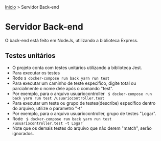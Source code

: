 [Inicio](../README.md) > Servidor Back-end
# Servidor Back-end
O back-end está feito em NodeJs, utilizando a biblioteca Express.

## Testes unitários
  - O projeto conta com testes unitários utilizando a biblioteca Jest.
  - Para executar os testes
  - Rode
``` $ docker-compose run back yarn run test ```
  - Para executar um caminho de teste especifico, digite total ou parcialmente o nome dele após o comando "test".
  - Por exemplo, para o arquivo usuariocontroller
``` $ docker-compose run back yarn run test /usuariocontroller.test```
  - Para executar um teste ou grupo de testes(describe) específico dentro do arquivo, utilize o parametro "-t"
  - Por exemplo, para o arquivo usuariocontroller, grupo de testes "Logar".
  - Rode
``` $ docker-compose run back yarn run test /usuariocontroller.test -t Logar```
  - Note que os demais testes do arquivo que não derem "match", serão ignorados.